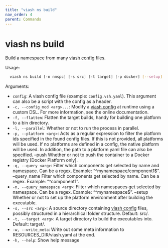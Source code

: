 ```yaml
---
title: "viash ns build"
nav_order: 4
parent: Commands
---
```


# viash ns build

Build a namespace from many [viash config](/config) files.

Usage:

``` bash
  viash ns build [-n nmspc] [-s src] [-t target] [-p docker] [--setup] [---push] [--parallel] [--flatten]
```

Arguments:

  - `config`: A viash config file (example: `config.vsh.yaml`). This
    argument can also be a script with the config as a header.
  - `-c, --config_mod <arg>...`: Modify a [viash config](/config) at
    runtime using a custom DSL. For more information, see the online
    documentation.
  - `-f, --flatten`: Flatten the target builds, handy for building one
    platform to a bin directory.
  - `-l, --parallel`: Whether or not to run the process in parallel.
  - `-p, --platform <arg>`: Acts as a regular expression to filter the
    platform ids specified in the found config files. If this is not
    provided, all platforms will be used. If no platforms are defined in
    a config, the native platform will be used. In addition, the path to
    a platform yaml file can also be specified. –push Whether or not to
    push the container to a Docker registry \[Docker Platform only\].
  - `-q, --query <arg>`: Filter which components get selected by name
    and namespace. Can be a regex. Example: “^mynamespace/component1$”.
    –query\_name <arg> Filter which components get selected by name.
    Can be a regex. Example: “^component1”.
  - `-n, --query_namespace <arg>`: Filter which namespaces get selected
    by namespace. Can be a regex. Example: “^mynamespace$”. –setup
    Whether or not to set up the platform environment after building the
    executable.
  - `-s, --src <arg>`: A source directory containing [viash
    config](/config) files, possibly structured in a hierarchical folder
    structure. Default: src/.
  - `-t, --target <arg>`: A target directory to build the executables
    into. Default: target/.
  - `-w, --write_meta`: Write out some meta information to
    RESOURCES\_DIR/viash.yaml at the end.
  - `-h, --help`: Show help message
